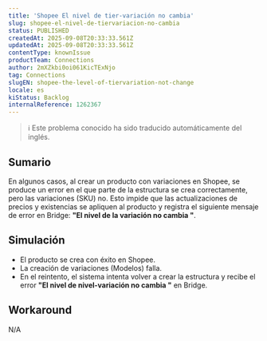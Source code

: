 ```yaml
---
title: 'Shopee El nivel de tier-variación no cambia'
slug: shopee-el-nivel-de-tiervariacion-no-cambia
status: PUBLISHED
createdAt: 2025-09-08T20:33:33.561Z
updatedAt: 2025-09-08T20:33:33.561Z
contentType: knownIssue
productTeam: Connections
author: 2mXZkbi0oi061KicTExNjo
tag: Connections
slugEN: shopee-the-level-of-tiervariation-not-change
locale: es
kiStatus: Backlog
internalReference: 1262367
---
```


>ℹ️ Este problema conocido ha sido traducido automáticamente del inglés.

## Sumario


En algunos casos, al crear un producto con variaciones en Shopee, se produce un error en el que parte de la estructura se crea correctamente, pero las variaciones (SKU) no. Esto impide que las actualizaciones de precios y existencias se apliquen al producto y registra el siguiente mensaje de error en Bridge: **"El nivel de la variación no cambia "**.

## Simulación



- El producto se crea con éxito en Shopee.
- La creación de variaciones (Modelos) falla.
- En el reintento, el sistema intenta volver a crear la estructura y recibe el error **"El nivel de nivel-variación no cambia "** en Bridge.

## Workaround


N/A


